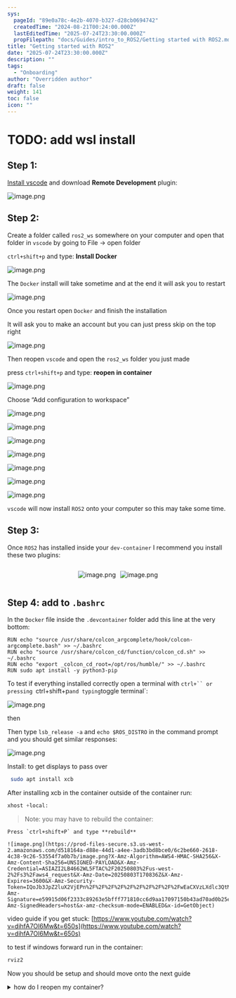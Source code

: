 ```yaml
---
sys:
  pageId: "89e0a78c-4e2b-4070-b327-d28cb0694742"
  createdTime: "2024-08-21T00:24:00.000Z"
  lastEditedTime: "2025-07-24T23:30:00.000Z"
  propFilepath: "docs/Guides/intro_to_ROS2/Getting started with ROS2.md"
title: "Getting started with ROS2"
date: "2025-07-24T23:30:00.000Z"
description: ""
tags:
  - "Onboarding"
author: "Overridden author"
draft: false
weight: 141
toc: false
icon: ""
---
```


# TODO: add wsl install

## Step 1:

[Install vscode](https://code.visualstudio.com/download) and download **Remote Development** plugin:

![image.png](https://prod-files-secure.s3.us-west-2.amazonaws.com/d518164a-d88e-44d1-a4ee-3adb3bd8bce0/efb52993-1881-4a40-b95e-6f020334f022/image.png?X-Amz-Algorithm=AWS4-HMAC-SHA256&X-Amz-Content-Sha256=UNSIGNED-PAYLOAD&X-Amz-Credential=ASIAZI2LB466YJZE43YX%2F20250803%2Fus-west-2%2Fs3%2Faws4_request&X-Amz-Date=20250803T170831Z&X-Amz-Expires=3600&X-Amz-Security-Token=IQoJb3JpZ2luX2VjEPn%2F%2F%2F%2F%2F%2F%2F%2F%2F%2FwEaCXVzLXdlc3QtMiJHMEUCIQDWiBKbcf%2F%2Fx6I37EG5gnDkq%2F0q9%2BTbZAHjz5OI%2BUiLegIgKSnZisbg7QYmBL14%2Bdcw1Pl%2FilxEDMtT%2BXRkCbVyVZ0q%2FwMIMhAAGgw2Mzc0MjMxODM4MDUiDFE%2BEMK5tqM0UWQHAyrcA1CunI4rH02MaQuqIBfxp3tox8tbjrzCzJK9RKRC79l5A957QFgbM5SXmCmfu35AyVAwQjXsoJZ9QI%2Fr5m1nrzvg%2FWWrJe29yIAYF%2FvphShiG6S56LUSsq9jsNQSmOuTuaNw1NinLzv9VVo%2FIKW%2FlN3xqz6aLTUduNo8f75aPDRahuQ5O7%2B4Jx0NKBbP5%2BQDEmrp95DhJvjoliz0LqzXFYRigKv%2BERaTo%2BD597OBXa%2BC87rIsoLrFAH5rW%2FtyhYH4ieTTVQIvk4ptmDJf8p%2BBLPK8WlBqwpewoUdUxe7%2FpE8DSdao%2BUyNNEPyUhqND176%2BJLHRXh1b37tfJamNaC5jnAO8U3KHU%2Fm9yI8Tg2%2FSOK4qsefpZLv79LOv4oVmu4A2xQ2zul9kzxX0Okp%2FO3jgtDWQ%2BRjzZRZl8ItExbUPon6VIM866JpqrvPt8BiEh8mN%2FGJJP5pyS8l7YLI3KbznVwAyvQDzm%2FkHbVATGzZSagxeCBAAe2%2F1xKV7tsyiwglOVppgQPzAm5SqKX2jqBBpfs8mLEpd0MmPot2K0dBYt3HoEkj7E6v67w%2Bw8vR5x1movzie90WxT9EPKPoTO5dR5bkOdZCvQ2yGfpvGSyPoM53RtDwVCuPmOoe1UMMMmrvsQGOqUBvG8XtmctyLPfiWRL7YGlyFV8zG81zoq%2BBz4aXHf6JsOATyYHBXnFy7hdrQvEGGP3QWuy8AG1jnEYGWaAH1uyPzEKFNkbkIrf1Obrpx9qY%2BNNL5KFLcrjcyfwitSOjbEJHrF7s0rzPbpYEEK%2BqcUaTc1hff2Mpzx2uK1FmpHSybbZvDLJbQMiK0wwB9zh%2B0c2auVkM0awTyVR9MYMJivafmq1srdi&X-Amz-Signature=ae566b40b145a0d3a74978996751c998738aa5f141aa2ca8b4927a9ba7ec4640&X-Amz-SignedHeaders=host&x-amz-checksum-mode=ENABLED&x-id=GetObject)

## Step 2:

Create a folder called `ros2_ws` somewhere on your computer and open that folder in `vscode` by going to File → open folder 

`ctrl+shift+p` and type: **Install Docker**

![image.png](https://prod-files-secure.s3.us-west-2.amazonaws.com/d518164a-d88e-44d1-a4ee-3adb3bd8bce0/2269dc0e-1cd5-47ff-bceb-c04ad9b2eab0/image.png?X-Amz-Algorithm=AWS4-HMAC-SHA256&X-Amz-Content-Sha256=UNSIGNED-PAYLOAD&X-Amz-Credential=ASIAZI2LB466YJZE43YX%2F20250803%2Fus-west-2%2Fs3%2Faws4_request&X-Amz-Date=20250803T170831Z&X-Amz-Expires=3600&X-Amz-Security-Token=IQoJb3JpZ2luX2VjEPn%2F%2F%2F%2F%2F%2F%2F%2F%2F%2FwEaCXVzLXdlc3QtMiJHMEUCIQDWiBKbcf%2F%2Fx6I37EG5gnDkq%2F0q9%2BTbZAHjz5OI%2BUiLegIgKSnZisbg7QYmBL14%2Bdcw1Pl%2FilxEDMtT%2BXRkCbVyVZ0q%2FwMIMhAAGgw2Mzc0MjMxODM4MDUiDFE%2BEMK5tqM0UWQHAyrcA1CunI4rH02MaQuqIBfxp3tox8tbjrzCzJK9RKRC79l5A957QFgbM5SXmCmfu35AyVAwQjXsoJZ9QI%2Fr5m1nrzvg%2FWWrJe29yIAYF%2FvphShiG6S56LUSsq9jsNQSmOuTuaNw1NinLzv9VVo%2FIKW%2FlN3xqz6aLTUduNo8f75aPDRahuQ5O7%2B4Jx0NKBbP5%2BQDEmrp95DhJvjoliz0LqzXFYRigKv%2BERaTo%2BD597OBXa%2BC87rIsoLrFAH5rW%2FtyhYH4ieTTVQIvk4ptmDJf8p%2BBLPK8WlBqwpewoUdUxe7%2FpE8DSdao%2BUyNNEPyUhqND176%2BJLHRXh1b37tfJamNaC5jnAO8U3KHU%2Fm9yI8Tg2%2FSOK4qsefpZLv79LOv4oVmu4A2xQ2zul9kzxX0Okp%2FO3jgtDWQ%2BRjzZRZl8ItExbUPon6VIM866JpqrvPt8BiEh8mN%2FGJJP5pyS8l7YLI3KbznVwAyvQDzm%2FkHbVATGzZSagxeCBAAe2%2F1xKV7tsyiwglOVppgQPzAm5SqKX2jqBBpfs8mLEpd0MmPot2K0dBYt3HoEkj7E6v67w%2Bw8vR5x1movzie90WxT9EPKPoTO5dR5bkOdZCvQ2yGfpvGSyPoM53RtDwVCuPmOoe1UMMMmrvsQGOqUBvG8XtmctyLPfiWRL7YGlyFV8zG81zoq%2BBz4aXHf6JsOATyYHBXnFy7hdrQvEGGP3QWuy8AG1jnEYGWaAH1uyPzEKFNkbkIrf1Obrpx9qY%2BNNL5KFLcrjcyfwitSOjbEJHrF7s0rzPbpYEEK%2BqcUaTc1hff2Mpzx2uK1FmpHSybbZvDLJbQMiK0wwB9zh%2B0c2auVkM0awTyVR9MYMJivafmq1srdi&X-Amz-Signature=1e9577fde0b8070b3995c5552fe576ed991d5a06ae91d3d13066d779ba48da94&X-Amz-SignedHeaders=host&x-amz-checksum-mode=ENABLED&x-id=GetObject)

The `Docker` install will take sometime and at the end it will ask you to restart

![image.png](https://prod-files-secure.s3.us-west-2.amazonaws.com/d518164a-d88e-44d1-a4ee-3adb3bd8bce0/ed233f78-be33-4b1f-b89c-9c346c0e961e/image.png?X-Amz-Algorithm=AWS4-HMAC-SHA256&X-Amz-Content-Sha256=UNSIGNED-PAYLOAD&X-Amz-Credential=ASIAZI2LB466YJZE43YX%2F20250803%2Fus-west-2%2Fs3%2Faws4_request&X-Amz-Date=20250803T170831Z&X-Amz-Expires=3600&X-Amz-Security-Token=IQoJb3JpZ2luX2VjEPn%2F%2F%2F%2F%2F%2F%2F%2F%2F%2FwEaCXVzLXdlc3QtMiJHMEUCIQDWiBKbcf%2F%2Fx6I37EG5gnDkq%2F0q9%2BTbZAHjz5OI%2BUiLegIgKSnZisbg7QYmBL14%2Bdcw1Pl%2FilxEDMtT%2BXRkCbVyVZ0q%2FwMIMhAAGgw2Mzc0MjMxODM4MDUiDFE%2BEMK5tqM0UWQHAyrcA1CunI4rH02MaQuqIBfxp3tox8tbjrzCzJK9RKRC79l5A957QFgbM5SXmCmfu35AyVAwQjXsoJZ9QI%2Fr5m1nrzvg%2FWWrJe29yIAYF%2FvphShiG6S56LUSsq9jsNQSmOuTuaNw1NinLzv9VVo%2FIKW%2FlN3xqz6aLTUduNo8f75aPDRahuQ5O7%2B4Jx0NKBbP5%2BQDEmrp95DhJvjoliz0LqzXFYRigKv%2BERaTo%2BD597OBXa%2BC87rIsoLrFAH5rW%2FtyhYH4ieTTVQIvk4ptmDJf8p%2BBLPK8WlBqwpewoUdUxe7%2FpE8DSdao%2BUyNNEPyUhqND176%2BJLHRXh1b37tfJamNaC5jnAO8U3KHU%2Fm9yI8Tg2%2FSOK4qsefpZLv79LOv4oVmu4A2xQ2zul9kzxX0Okp%2FO3jgtDWQ%2BRjzZRZl8ItExbUPon6VIM866JpqrvPt8BiEh8mN%2FGJJP5pyS8l7YLI3KbznVwAyvQDzm%2FkHbVATGzZSagxeCBAAe2%2F1xKV7tsyiwglOVppgQPzAm5SqKX2jqBBpfs8mLEpd0MmPot2K0dBYt3HoEkj7E6v67w%2Bw8vR5x1movzie90WxT9EPKPoTO5dR5bkOdZCvQ2yGfpvGSyPoM53RtDwVCuPmOoe1UMMMmrvsQGOqUBvG8XtmctyLPfiWRL7YGlyFV8zG81zoq%2BBz4aXHf6JsOATyYHBXnFy7hdrQvEGGP3QWuy8AG1jnEYGWaAH1uyPzEKFNkbkIrf1Obrpx9qY%2BNNL5KFLcrjcyfwitSOjbEJHrF7s0rzPbpYEEK%2BqcUaTc1hff2Mpzx2uK1FmpHSybbZvDLJbQMiK0wwB9zh%2B0c2auVkM0awTyVR9MYMJivafmq1srdi&X-Amz-Signature=6fee7056a6d01aa9943fab6a95d85e4e1a41cdb7bf0109ef9b3de2e186a96475&X-Amz-SignedHeaders=host&x-amz-checksum-mode=ENABLED&x-id=GetObject)

Once you restart open `Docker` and finish the installation

It will ask you to make an account but you can just press skip on the top right

![image.png](https://prod-files-secure.s3.us-west-2.amazonaws.com/d518164a-d88e-44d1-a4ee-3adb3bd8bce0/21010ad9-1659-4fd9-9f59-9932a09b2a3d/image.png?X-Amz-Algorithm=AWS4-HMAC-SHA256&X-Amz-Content-Sha256=UNSIGNED-PAYLOAD&X-Amz-Credential=ASIAZI2LB466YJZE43YX%2F20250803%2Fus-west-2%2Fs3%2Faws4_request&X-Amz-Date=20250803T170831Z&X-Amz-Expires=3600&X-Amz-Security-Token=IQoJb3JpZ2luX2VjEPn%2F%2F%2F%2F%2F%2F%2F%2F%2F%2FwEaCXVzLXdlc3QtMiJHMEUCIQDWiBKbcf%2F%2Fx6I37EG5gnDkq%2F0q9%2BTbZAHjz5OI%2BUiLegIgKSnZisbg7QYmBL14%2Bdcw1Pl%2FilxEDMtT%2BXRkCbVyVZ0q%2FwMIMhAAGgw2Mzc0MjMxODM4MDUiDFE%2BEMK5tqM0UWQHAyrcA1CunI4rH02MaQuqIBfxp3tox8tbjrzCzJK9RKRC79l5A957QFgbM5SXmCmfu35AyVAwQjXsoJZ9QI%2Fr5m1nrzvg%2FWWrJe29yIAYF%2FvphShiG6S56LUSsq9jsNQSmOuTuaNw1NinLzv9VVo%2FIKW%2FlN3xqz6aLTUduNo8f75aPDRahuQ5O7%2B4Jx0NKBbP5%2BQDEmrp95DhJvjoliz0LqzXFYRigKv%2BERaTo%2BD597OBXa%2BC87rIsoLrFAH5rW%2FtyhYH4ieTTVQIvk4ptmDJf8p%2BBLPK8WlBqwpewoUdUxe7%2FpE8DSdao%2BUyNNEPyUhqND176%2BJLHRXh1b37tfJamNaC5jnAO8U3KHU%2Fm9yI8Tg2%2FSOK4qsefpZLv79LOv4oVmu4A2xQ2zul9kzxX0Okp%2FO3jgtDWQ%2BRjzZRZl8ItExbUPon6VIM866JpqrvPt8BiEh8mN%2FGJJP5pyS8l7YLI3KbznVwAyvQDzm%2FkHbVATGzZSagxeCBAAe2%2F1xKV7tsyiwglOVppgQPzAm5SqKX2jqBBpfs8mLEpd0MmPot2K0dBYt3HoEkj7E6v67w%2Bw8vR5x1movzie90WxT9EPKPoTO5dR5bkOdZCvQ2yGfpvGSyPoM53RtDwVCuPmOoe1UMMMmrvsQGOqUBvG8XtmctyLPfiWRL7YGlyFV8zG81zoq%2BBz4aXHf6JsOATyYHBXnFy7hdrQvEGGP3QWuy8AG1jnEYGWaAH1uyPzEKFNkbkIrf1Obrpx9qY%2BNNL5KFLcrjcyfwitSOjbEJHrF7s0rzPbpYEEK%2BqcUaTc1hff2Mpzx2uK1FmpHSybbZvDLJbQMiK0wwB9zh%2B0c2auVkM0awTyVR9MYMJivafmq1srdi&X-Amz-Signature=c79dd610e85ffb03c121cb40d5acd9f76cc318a1cc57214cdaae657ca99ba6dd&X-Amz-SignedHeaders=host&x-amz-checksum-mode=ENABLED&x-id=GetObject)

Then reopen `vscode` and open the `ros2_ws` folder you just made

press `ctrl+shift+p` and type: **reopen in container**

![image.png](https://prod-files-secure.s3.us-west-2.amazonaws.com/d518164a-d88e-44d1-a4ee-3adb3bd8bce0/4e93b8c2-41ad-488c-8095-c74205196118/image.png?X-Amz-Algorithm=AWS4-HMAC-SHA256&X-Amz-Content-Sha256=UNSIGNED-PAYLOAD&X-Amz-Credential=ASIAZI2LB466YJZE43YX%2F20250803%2Fus-west-2%2Fs3%2Faws4_request&X-Amz-Date=20250803T170831Z&X-Amz-Expires=3600&X-Amz-Security-Token=IQoJb3JpZ2luX2VjEPn%2F%2F%2F%2F%2F%2F%2F%2F%2F%2FwEaCXVzLXdlc3QtMiJHMEUCIQDWiBKbcf%2F%2Fx6I37EG5gnDkq%2F0q9%2BTbZAHjz5OI%2BUiLegIgKSnZisbg7QYmBL14%2Bdcw1Pl%2FilxEDMtT%2BXRkCbVyVZ0q%2FwMIMhAAGgw2Mzc0MjMxODM4MDUiDFE%2BEMK5tqM0UWQHAyrcA1CunI4rH02MaQuqIBfxp3tox8tbjrzCzJK9RKRC79l5A957QFgbM5SXmCmfu35AyVAwQjXsoJZ9QI%2Fr5m1nrzvg%2FWWrJe29yIAYF%2FvphShiG6S56LUSsq9jsNQSmOuTuaNw1NinLzv9VVo%2FIKW%2FlN3xqz6aLTUduNo8f75aPDRahuQ5O7%2B4Jx0NKBbP5%2BQDEmrp95DhJvjoliz0LqzXFYRigKv%2BERaTo%2BD597OBXa%2BC87rIsoLrFAH5rW%2FtyhYH4ieTTVQIvk4ptmDJf8p%2BBLPK8WlBqwpewoUdUxe7%2FpE8DSdao%2BUyNNEPyUhqND176%2BJLHRXh1b37tfJamNaC5jnAO8U3KHU%2Fm9yI8Tg2%2FSOK4qsefpZLv79LOv4oVmu4A2xQ2zul9kzxX0Okp%2FO3jgtDWQ%2BRjzZRZl8ItExbUPon6VIM866JpqrvPt8BiEh8mN%2FGJJP5pyS8l7YLI3KbznVwAyvQDzm%2FkHbVATGzZSagxeCBAAe2%2F1xKV7tsyiwglOVppgQPzAm5SqKX2jqBBpfs8mLEpd0MmPot2K0dBYt3HoEkj7E6v67w%2Bw8vR5x1movzie90WxT9EPKPoTO5dR5bkOdZCvQ2yGfpvGSyPoM53RtDwVCuPmOoe1UMMMmrvsQGOqUBvG8XtmctyLPfiWRL7YGlyFV8zG81zoq%2BBz4aXHf6JsOATyYHBXnFy7hdrQvEGGP3QWuy8AG1jnEYGWaAH1uyPzEKFNkbkIrf1Obrpx9qY%2BNNL5KFLcrjcyfwitSOjbEJHrF7s0rzPbpYEEK%2BqcUaTc1hff2Mpzx2uK1FmpHSybbZvDLJbQMiK0wwB9zh%2B0c2auVkM0awTyVR9MYMJivafmq1srdi&X-Amz-Signature=89773d28293ff80008a6e875f95c22c412bacfb84e6a963d7e84ef137456be6c&X-Amz-SignedHeaders=host&x-amz-checksum-mode=ENABLED&x-id=GetObject)

Choose “Add configuration to workspace”

![image.png](https://prod-files-secure.s3.us-west-2.amazonaws.com/d518164a-d88e-44d1-a4ee-3adb3bd8bce0/9560b282-5060-4989-ba37-97e7b2c22476/image.png?X-Amz-Algorithm=AWS4-HMAC-SHA256&X-Amz-Content-Sha256=UNSIGNED-PAYLOAD&X-Amz-Credential=ASIAZI2LB466YJZE43YX%2F20250803%2Fus-west-2%2Fs3%2Faws4_request&X-Amz-Date=20250803T170831Z&X-Amz-Expires=3600&X-Amz-Security-Token=IQoJb3JpZ2luX2VjEPn%2F%2F%2F%2F%2F%2F%2F%2F%2F%2FwEaCXVzLXdlc3QtMiJHMEUCIQDWiBKbcf%2F%2Fx6I37EG5gnDkq%2F0q9%2BTbZAHjz5OI%2BUiLegIgKSnZisbg7QYmBL14%2Bdcw1Pl%2FilxEDMtT%2BXRkCbVyVZ0q%2FwMIMhAAGgw2Mzc0MjMxODM4MDUiDFE%2BEMK5tqM0UWQHAyrcA1CunI4rH02MaQuqIBfxp3tox8tbjrzCzJK9RKRC79l5A957QFgbM5SXmCmfu35AyVAwQjXsoJZ9QI%2Fr5m1nrzvg%2FWWrJe29yIAYF%2FvphShiG6S56LUSsq9jsNQSmOuTuaNw1NinLzv9VVo%2FIKW%2FlN3xqz6aLTUduNo8f75aPDRahuQ5O7%2B4Jx0NKBbP5%2BQDEmrp95DhJvjoliz0LqzXFYRigKv%2BERaTo%2BD597OBXa%2BC87rIsoLrFAH5rW%2FtyhYH4ieTTVQIvk4ptmDJf8p%2BBLPK8WlBqwpewoUdUxe7%2FpE8DSdao%2BUyNNEPyUhqND176%2BJLHRXh1b37tfJamNaC5jnAO8U3KHU%2Fm9yI8Tg2%2FSOK4qsefpZLv79LOv4oVmu4A2xQ2zul9kzxX0Okp%2FO3jgtDWQ%2BRjzZRZl8ItExbUPon6VIM866JpqrvPt8BiEh8mN%2FGJJP5pyS8l7YLI3KbznVwAyvQDzm%2FkHbVATGzZSagxeCBAAe2%2F1xKV7tsyiwglOVppgQPzAm5SqKX2jqBBpfs8mLEpd0MmPot2K0dBYt3HoEkj7E6v67w%2Bw8vR5x1movzie90WxT9EPKPoTO5dR5bkOdZCvQ2yGfpvGSyPoM53RtDwVCuPmOoe1UMMMmrvsQGOqUBvG8XtmctyLPfiWRL7YGlyFV8zG81zoq%2BBz4aXHf6JsOATyYHBXnFy7hdrQvEGGP3QWuy8AG1jnEYGWaAH1uyPzEKFNkbkIrf1Obrpx9qY%2BNNL5KFLcrjcyfwitSOjbEJHrF7s0rzPbpYEEK%2BqcUaTc1hff2Mpzx2uK1FmpHSybbZvDLJbQMiK0wwB9zh%2B0c2auVkM0awTyVR9MYMJivafmq1srdi&X-Amz-Signature=61e0b0e6cb34e3342e2d2bea858a699bbbd1d505adfaddc14835f31ef4a8ac4c&X-Amz-SignedHeaders=host&x-amz-checksum-mode=ENABLED&x-id=GetObject)

![image.png](https://prod-files-secure.s3.us-west-2.amazonaws.com/d518164a-d88e-44d1-a4ee-3adb3bd8bce0/2ee63f81-886b-48e8-a553-dc6e5eac99e4/image.png?X-Amz-Algorithm=AWS4-HMAC-SHA256&X-Amz-Content-Sha256=UNSIGNED-PAYLOAD&X-Amz-Credential=ASIAZI2LB466YJZE43YX%2F20250803%2Fus-west-2%2Fs3%2Faws4_request&X-Amz-Date=20250803T170831Z&X-Amz-Expires=3600&X-Amz-Security-Token=IQoJb3JpZ2luX2VjEPn%2F%2F%2F%2F%2F%2F%2F%2F%2F%2FwEaCXVzLXdlc3QtMiJHMEUCIQDWiBKbcf%2F%2Fx6I37EG5gnDkq%2F0q9%2BTbZAHjz5OI%2BUiLegIgKSnZisbg7QYmBL14%2Bdcw1Pl%2FilxEDMtT%2BXRkCbVyVZ0q%2FwMIMhAAGgw2Mzc0MjMxODM4MDUiDFE%2BEMK5tqM0UWQHAyrcA1CunI4rH02MaQuqIBfxp3tox8tbjrzCzJK9RKRC79l5A957QFgbM5SXmCmfu35AyVAwQjXsoJZ9QI%2Fr5m1nrzvg%2FWWrJe29yIAYF%2FvphShiG6S56LUSsq9jsNQSmOuTuaNw1NinLzv9VVo%2FIKW%2FlN3xqz6aLTUduNo8f75aPDRahuQ5O7%2B4Jx0NKBbP5%2BQDEmrp95DhJvjoliz0LqzXFYRigKv%2BERaTo%2BD597OBXa%2BC87rIsoLrFAH5rW%2FtyhYH4ieTTVQIvk4ptmDJf8p%2BBLPK8WlBqwpewoUdUxe7%2FpE8DSdao%2BUyNNEPyUhqND176%2BJLHRXh1b37tfJamNaC5jnAO8U3KHU%2Fm9yI8Tg2%2FSOK4qsefpZLv79LOv4oVmu4A2xQ2zul9kzxX0Okp%2FO3jgtDWQ%2BRjzZRZl8ItExbUPon6VIM866JpqrvPt8BiEh8mN%2FGJJP5pyS8l7YLI3KbznVwAyvQDzm%2FkHbVATGzZSagxeCBAAe2%2F1xKV7tsyiwglOVppgQPzAm5SqKX2jqBBpfs8mLEpd0MmPot2K0dBYt3HoEkj7E6v67w%2Bw8vR5x1movzie90WxT9EPKPoTO5dR5bkOdZCvQ2yGfpvGSyPoM53RtDwVCuPmOoe1UMMMmrvsQGOqUBvG8XtmctyLPfiWRL7YGlyFV8zG81zoq%2BBz4aXHf6JsOATyYHBXnFy7hdrQvEGGP3QWuy8AG1jnEYGWaAH1uyPzEKFNkbkIrf1Obrpx9qY%2BNNL5KFLcrjcyfwitSOjbEJHrF7s0rzPbpYEEK%2BqcUaTc1hff2Mpzx2uK1FmpHSybbZvDLJbQMiK0wwB9zh%2B0c2auVkM0awTyVR9MYMJivafmq1srdi&X-Amz-Signature=13295b3c942e7f7d3d900af00d672619bfa5f0f0b24d69bde7b48969bcb61b41&X-Amz-SignedHeaders=host&x-amz-checksum-mode=ENABLED&x-id=GetObject)

![image.png](https://prod-files-secure.s3.us-west-2.amazonaws.com/d518164a-d88e-44d1-a4ee-3adb3bd8bce0/e0fd626c-c8b6-4b2c-95d1-fa4c26514504/image.png?X-Amz-Algorithm=AWS4-HMAC-SHA256&X-Amz-Content-Sha256=UNSIGNED-PAYLOAD&X-Amz-Credential=ASIAZI2LB466YJZE43YX%2F20250803%2Fus-west-2%2Fs3%2Faws4_request&X-Amz-Date=20250803T170831Z&X-Amz-Expires=3600&X-Amz-Security-Token=IQoJb3JpZ2luX2VjEPn%2F%2F%2F%2F%2F%2F%2F%2F%2F%2FwEaCXVzLXdlc3QtMiJHMEUCIQDWiBKbcf%2F%2Fx6I37EG5gnDkq%2F0q9%2BTbZAHjz5OI%2BUiLegIgKSnZisbg7QYmBL14%2Bdcw1Pl%2FilxEDMtT%2BXRkCbVyVZ0q%2FwMIMhAAGgw2Mzc0MjMxODM4MDUiDFE%2BEMK5tqM0UWQHAyrcA1CunI4rH02MaQuqIBfxp3tox8tbjrzCzJK9RKRC79l5A957QFgbM5SXmCmfu35AyVAwQjXsoJZ9QI%2Fr5m1nrzvg%2FWWrJe29yIAYF%2FvphShiG6S56LUSsq9jsNQSmOuTuaNw1NinLzv9VVo%2FIKW%2FlN3xqz6aLTUduNo8f75aPDRahuQ5O7%2B4Jx0NKBbP5%2BQDEmrp95DhJvjoliz0LqzXFYRigKv%2BERaTo%2BD597OBXa%2BC87rIsoLrFAH5rW%2FtyhYH4ieTTVQIvk4ptmDJf8p%2BBLPK8WlBqwpewoUdUxe7%2FpE8DSdao%2BUyNNEPyUhqND176%2BJLHRXh1b37tfJamNaC5jnAO8U3KHU%2Fm9yI8Tg2%2FSOK4qsefpZLv79LOv4oVmu4A2xQ2zul9kzxX0Okp%2FO3jgtDWQ%2BRjzZRZl8ItExbUPon6VIM866JpqrvPt8BiEh8mN%2FGJJP5pyS8l7YLI3KbznVwAyvQDzm%2FkHbVATGzZSagxeCBAAe2%2F1xKV7tsyiwglOVppgQPzAm5SqKX2jqBBpfs8mLEpd0MmPot2K0dBYt3HoEkj7E6v67w%2Bw8vR5x1movzie90WxT9EPKPoTO5dR5bkOdZCvQ2yGfpvGSyPoM53RtDwVCuPmOoe1UMMMmrvsQGOqUBvG8XtmctyLPfiWRL7YGlyFV8zG81zoq%2BBz4aXHf6JsOATyYHBXnFy7hdrQvEGGP3QWuy8AG1jnEYGWaAH1uyPzEKFNkbkIrf1Obrpx9qY%2BNNL5KFLcrjcyfwitSOjbEJHrF7s0rzPbpYEEK%2BqcUaTc1hff2Mpzx2uK1FmpHSybbZvDLJbQMiK0wwB9zh%2B0c2auVkM0awTyVR9MYMJivafmq1srdi&X-Amz-Signature=5b9f54b6576e83dd0953270b76b07892d521a72b90a3e324a5e8c5af9395fc0d&X-Amz-SignedHeaders=host&x-amz-checksum-mode=ENABLED&x-id=GetObject)

![image.png](https://prod-files-secure.s3.us-west-2.amazonaws.com/d518164a-d88e-44d1-a4ee-3adb3bd8bce0/a2e13f50-d2ab-4719-a4c2-7ced634bfc9d/image.png?X-Amz-Algorithm=AWS4-HMAC-SHA256&X-Amz-Content-Sha256=UNSIGNED-PAYLOAD&X-Amz-Credential=ASIAZI2LB466YJZE43YX%2F20250803%2Fus-west-2%2Fs3%2Faws4_request&X-Amz-Date=20250803T170831Z&X-Amz-Expires=3600&X-Amz-Security-Token=IQoJb3JpZ2luX2VjEPn%2F%2F%2F%2F%2F%2F%2F%2F%2F%2FwEaCXVzLXdlc3QtMiJHMEUCIQDWiBKbcf%2F%2Fx6I37EG5gnDkq%2F0q9%2BTbZAHjz5OI%2BUiLegIgKSnZisbg7QYmBL14%2Bdcw1Pl%2FilxEDMtT%2BXRkCbVyVZ0q%2FwMIMhAAGgw2Mzc0MjMxODM4MDUiDFE%2BEMK5tqM0UWQHAyrcA1CunI4rH02MaQuqIBfxp3tox8tbjrzCzJK9RKRC79l5A957QFgbM5SXmCmfu35AyVAwQjXsoJZ9QI%2Fr5m1nrzvg%2FWWrJe29yIAYF%2FvphShiG6S56LUSsq9jsNQSmOuTuaNw1NinLzv9VVo%2FIKW%2FlN3xqz6aLTUduNo8f75aPDRahuQ5O7%2B4Jx0NKBbP5%2BQDEmrp95DhJvjoliz0LqzXFYRigKv%2BERaTo%2BD597OBXa%2BC87rIsoLrFAH5rW%2FtyhYH4ieTTVQIvk4ptmDJf8p%2BBLPK8WlBqwpewoUdUxe7%2FpE8DSdao%2BUyNNEPyUhqND176%2BJLHRXh1b37tfJamNaC5jnAO8U3KHU%2Fm9yI8Tg2%2FSOK4qsefpZLv79LOv4oVmu4A2xQ2zul9kzxX0Okp%2FO3jgtDWQ%2BRjzZRZl8ItExbUPon6VIM866JpqrvPt8BiEh8mN%2FGJJP5pyS8l7YLI3KbznVwAyvQDzm%2FkHbVATGzZSagxeCBAAe2%2F1xKV7tsyiwglOVppgQPzAm5SqKX2jqBBpfs8mLEpd0MmPot2K0dBYt3HoEkj7E6v67w%2Bw8vR5x1movzie90WxT9EPKPoTO5dR5bkOdZCvQ2yGfpvGSyPoM53RtDwVCuPmOoe1UMMMmrvsQGOqUBvG8XtmctyLPfiWRL7YGlyFV8zG81zoq%2BBz4aXHf6JsOATyYHBXnFy7hdrQvEGGP3QWuy8AG1jnEYGWaAH1uyPzEKFNkbkIrf1Obrpx9qY%2BNNL5KFLcrjcyfwitSOjbEJHrF7s0rzPbpYEEK%2BqcUaTc1hff2Mpzx2uK1FmpHSybbZvDLJbQMiK0wwB9zh%2B0c2auVkM0awTyVR9MYMJivafmq1srdi&X-Amz-Signature=a3f3e5172862fbbdc7e8841f82fd7b654aa783424e77dc2e4182852a02f45bc1&X-Amz-SignedHeaders=host&x-amz-checksum-mode=ENABLED&x-id=GetObject)

![image.png](https://prod-files-secure.s3.us-west-2.amazonaws.com/d518164a-d88e-44d1-a4ee-3adb3bd8bce0/6cc478ad-aaba-4bf7-9fcc-403277ab896c/image.png?X-Amz-Algorithm=AWS4-HMAC-SHA256&X-Amz-Content-Sha256=UNSIGNED-PAYLOAD&X-Amz-Credential=ASIAZI2LB466YJZE43YX%2F20250803%2Fus-west-2%2Fs3%2Faws4_request&X-Amz-Date=20250803T170831Z&X-Amz-Expires=3600&X-Amz-Security-Token=IQoJb3JpZ2luX2VjEPn%2F%2F%2F%2F%2F%2F%2F%2F%2F%2FwEaCXVzLXdlc3QtMiJHMEUCIQDWiBKbcf%2F%2Fx6I37EG5gnDkq%2F0q9%2BTbZAHjz5OI%2BUiLegIgKSnZisbg7QYmBL14%2Bdcw1Pl%2FilxEDMtT%2BXRkCbVyVZ0q%2FwMIMhAAGgw2Mzc0MjMxODM4MDUiDFE%2BEMK5tqM0UWQHAyrcA1CunI4rH02MaQuqIBfxp3tox8tbjrzCzJK9RKRC79l5A957QFgbM5SXmCmfu35AyVAwQjXsoJZ9QI%2Fr5m1nrzvg%2FWWrJe29yIAYF%2FvphShiG6S56LUSsq9jsNQSmOuTuaNw1NinLzv9VVo%2FIKW%2FlN3xqz6aLTUduNo8f75aPDRahuQ5O7%2B4Jx0NKBbP5%2BQDEmrp95DhJvjoliz0LqzXFYRigKv%2BERaTo%2BD597OBXa%2BC87rIsoLrFAH5rW%2FtyhYH4ieTTVQIvk4ptmDJf8p%2BBLPK8WlBqwpewoUdUxe7%2FpE8DSdao%2BUyNNEPyUhqND176%2BJLHRXh1b37tfJamNaC5jnAO8U3KHU%2Fm9yI8Tg2%2FSOK4qsefpZLv79LOv4oVmu4A2xQ2zul9kzxX0Okp%2FO3jgtDWQ%2BRjzZRZl8ItExbUPon6VIM866JpqrvPt8BiEh8mN%2FGJJP5pyS8l7YLI3KbznVwAyvQDzm%2FkHbVATGzZSagxeCBAAe2%2F1xKV7tsyiwglOVppgQPzAm5SqKX2jqBBpfs8mLEpd0MmPot2K0dBYt3HoEkj7E6v67w%2Bw8vR5x1movzie90WxT9EPKPoTO5dR5bkOdZCvQ2yGfpvGSyPoM53RtDwVCuPmOoe1UMMMmrvsQGOqUBvG8XtmctyLPfiWRL7YGlyFV8zG81zoq%2BBz4aXHf6JsOATyYHBXnFy7hdrQvEGGP3QWuy8AG1jnEYGWaAH1uyPzEKFNkbkIrf1Obrpx9qY%2BNNL5KFLcrjcyfwitSOjbEJHrF7s0rzPbpYEEK%2BqcUaTc1hff2Mpzx2uK1FmpHSybbZvDLJbQMiK0wwB9zh%2B0c2auVkM0awTyVR9MYMJivafmq1srdi&X-Amz-Signature=95f2c507c94fbadadb35147c81f4f04b67b252e5931c273fd2f03563cc976ff0&X-Amz-SignedHeaders=host&x-amz-checksum-mode=ENABLED&x-id=GetObject)

![image.png](https://prod-files-secure.s3.us-west-2.amazonaws.com/d518164a-d88e-44d1-a4ee-3adb3bd8bce0/53255b28-f75e-430f-b9e3-c0ac8577e42b/image.png?X-Amz-Algorithm=AWS4-HMAC-SHA256&X-Amz-Content-Sha256=UNSIGNED-PAYLOAD&X-Amz-Credential=ASIAZI2LB466YJZE43YX%2F20250803%2Fus-west-2%2Fs3%2Faws4_request&X-Amz-Date=20250803T170831Z&X-Amz-Expires=3600&X-Amz-Security-Token=IQoJb3JpZ2luX2VjEPn%2F%2F%2F%2F%2F%2F%2F%2F%2F%2FwEaCXVzLXdlc3QtMiJHMEUCIQDWiBKbcf%2F%2Fx6I37EG5gnDkq%2F0q9%2BTbZAHjz5OI%2BUiLegIgKSnZisbg7QYmBL14%2Bdcw1Pl%2FilxEDMtT%2BXRkCbVyVZ0q%2FwMIMhAAGgw2Mzc0MjMxODM4MDUiDFE%2BEMK5tqM0UWQHAyrcA1CunI4rH02MaQuqIBfxp3tox8tbjrzCzJK9RKRC79l5A957QFgbM5SXmCmfu35AyVAwQjXsoJZ9QI%2Fr5m1nrzvg%2FWWrJe29yIAYF%2FvphShiG6S56LUSsq9jsNQSmOuTuaNw1NinLzv9VVo%2FIKW%2FlN3xqz6aLTUduNo8f75aPDRahuQ5O7%2B4Jx0NKBbP5%2BQDEmrp95DhJvjoliz0LqzXFYRigKv%2BERaTo%2BD597OBXa%2BC87rIsoLrFAH5rW%2FtyhYH4ieTTVQIvk4ptmDJf8p%2BBLPK8WlBqwpewoUdUxe7%2FpE8DSdao%2BUyNNEPyUhqND176%2BJLHRXh1b37tfJamNaC5jnAO8U3KHU%2Fm9yI8Tg2%2FSOK4qsefpZLv79LOv4oVmu4A2xQ2zul9kzxX0Okp%2FO3jgtDWQ%2BRjzZRZl8ItExbUPon6VIM866JpqrvPt8BiEh8mN%2FGJJP5pyS8l7YLI3KbznVwAyvQDzm%2FkHbVATGzZSagxeCBAAe2%2F1xKV7tsyiwglOVppgQPzAm5SqKX2jqBBpfs8mLEpd0MmPot2K0dBYt3HoEkj7E6v67w%2Bw8vR5x1movzie90WxT9EPKPoTO5dR5bkOdZCvQ2yGfpvGSyPoM53RtDwVCuPmOoe1UMMMmrvsQGOqUBvG8XtmctyLPfiWRL7YGlyFV8zG81zoq%2BBz4aXHf6JsOATyYHBXnFy7hdrQvEGGP3QWuy8AG1jnEYGWaAH1uyPzEKFNkbkIrf1Obrpx9qY%2BNNL5KFLcrjcyfwitSOjbEJHrF7s0rzPbpYEEK%2BqcUaTc1hff2Mpzx2uK1FmpHSybbZvDLJbQMiK0wwB9zh%2B0c2auVkM0awTyVR9MYMJivafmq1srdi&X-Amz-Signature=587d472e892ae5538a2cad97aa2f7c81cb7ef260b06529667690eb528582ee1f&X-Amz-SignedHeaders=host&x-amz-checksum-mode=ENABLED&x-id=GetObject)

![image.png](https://prod-files-secure.s3.us-west-2.amazonaws.com/d518164a-d88e-44d1-a4ee-3adb3bd8bce0/7c562767-5af9-4ffb-97d1-327bcdf4ee00/image.png?X-Amz-Algorithm=AWS4-HMAC-SHA256&X-Amz-Content-Sha256=UNSIGNED-PAYLOAD&X-Amz-Credential=ASIAZI2LB466YJZE43YX%2F20250803%2Fus-west-2%2Fs3%2Faws4_request&X-Amz-Date=20250803T170831Z&X-Amz-Expires=3600&X-Amz-Security-Token=IQoJb3JpZ2luX2VjEPn%2F%2F%2F%2F%2F%2F%2F%2F%2F%2FwEaCXVzLXdlc3QtMiJHMEUCIQDWiBKbcf%2F%2Fx6I37EG5gnDkq%2F0q9%2BTbZAHjz5OI%2BUiLegIgKSnZisbg7QYmBL14%2Bdcw1Pl%2FilxEDMtT%2BXRkCbVyVZ0q%2FwMIMhAAGgw2Mzc0MjMxODM4MDUiDFE%2BEMK5tqM0UWQHAyrcA1CunI4rH02MaQuqIBfxp3tox8tbjrzCzJK9RKRC79l5A957QFgbM5SXmCmfu35AyVAwQjXsoJZ9QI%2Fr5m1nrzvg%2FWWrJe29yIAYF%2FvphShiG6S56LUSsq9jsNQSmOuTuaNw1NinLzv9VVo%2FIKW%2FlN3xqz6aLTUduNo8f75aPDRahuQ5O7%2B4Jx0NKBbP5%2BQDEmrp95DhJvjoliz0LqzXFYRigKv%2BERaTo%2BD597OBXa%2BC87rIsoLrFAH5rW%2FtyhYH4ieTTVQIvk4ptmDJf8p%2BBLPK8WlBqwpewoUdUxe7%2FpE8DSdao%2BUyNNEPyUhqND176%2BJLHRXh1b37tfJamNaC5jnAO8U3KHU%2Fm9yI8Tg2%2FSOK4qsefpZLv79LOv4oVmu4A2xQ2zul9kzxX0Okp%2FO3jgtDWQ%2BRjzZRZl8ItExbUPon6VIM866JpqrvPt8BiEh8mN%2FGJJP5pyS8l7YLI3KbznVwAyvQDzm%2FkHbVATGzZSagxeCBAAe2%2F1xKV7tsyiwglOVppgQPzAm5SqKX2jqBBpfs8mLEpd0MmPot2K0dBYt3HoEkj7E6v67w%2Bw8vR5x1movzie90WxT9EPKPoTO5dR5bkOdZCvQ2yGfpvGSyPoM53RtDwVCuPmOoe1UMMMmrvsQGOqUBvG8XtmctyLPfiWRL7YGlyFV8zG81zoq%2BBz4aXHf6JsOATyYHBXnFy7hdrQvEGGP3QWuy8AG1jnEYGWaAH1uyPzEKFNkbkIrf1Obrpx9qY%2BNNL5KFLcrjcyfwitSOjbEJHrF7s0rzPbpYEEK%2BqcUaTc1hff2Mpzx2uK1FmpHSybbZvDLJbQMiK0wwB9zh%2B0c2auVkM0awTyVR9MYMJivafmq1srdi&X-Amz-Signature=d10abefa3fecea63bde97f3f58d861fe931f176ec7218e8f6c04ac5d931e7724&X-Amz-SignedHeaders=host&x-amz-checksum-mode=ENABLED&x-id=GetObject)

`vscode` will now install `ROS2` onto your computer so this may take some time.

## Step 3:

Once `ROS2` has installed inside your `dev-container` I recommend you install these two plugins:

<div style="display: flex;flex-direction: row; column-gap:10px; max-width: 630px;justify-content: center;">
<div>

![image.png](https://prod-files-secure.s3.us-west-2.amazonaws.com/d518164a-d88e-44d1-a4ee-3adb3bd8bce0/3fc3d550-5a54-4ba1-ba6b-faa01cdb7369/image.png?X-Amz-Algorithm=AWS4-HMAC-SHA256&X-Amz-Content-Sha256=UNSIGNED-PAYLOAD&X-Amz-Credential=ASIAZI2LB466UR2XKKIE%2F20250803%2Fus-west-2%2Fs3%2Faws4_request&X-Amz-Date=20250803T170835Z&X-Amz-Expires=3600&X-Amz-Security-Token=IQoJb3JpZ2luX2VjEPn%2F%2F%2F%2F%2F%2F%2F%2F%2F%2FwEaCXVzLXdlc3QtMiJHMEUCIBmDHMNyWp9eIf3FdbuSrgHVoMAGG3lWVmdg6PxP9ARyAiEAoPh81uBhNZeZAqtsIGJZjdw7lufr9ibxsXbEe19qo5Eq%2FwMIMhAAGgw2Mzc0MjMxODM4MDUiDBUq%2F87C62PDsYcJYircAyV4rjjBA96r9gjMFThV32xrUy1uf%2B8e4E9bU0sS7bp%2FTBRZZZj1NwUVYamWKjXQXge0gD3bVYGpvY2cLxfSNwNUntEqM0mxqO9UfZaL47kHCPS0MXkVxWfwhlmkWp75XehZK0J5jzbr0%2Fq693F9aW0UhbTGxqAghN%2BMKBttjvy9nCCHKKCJY44E6aG4%2BhN88kGYcE53RRvGdHAGqDWcZrsZ2h6nWzu3fALxkezmh6IGZM1MxVJfvP4ev1kuOJ7CAbkHb3cTCMNHAIXOGP4ZnmyN1SSqMYgDE94jVSdqaHYl58t8G32XFxrxpT4algRsV03JPtvuoIo5nuK02xSzgxVTVFLYuVoYnxqNWxy0Gizz1s%2Betynq54P13xSB%2FS03ofZIVKMva2maBY2%2BvEQ5GnUEanb56VLyvm9pJaodvjYTsTAdGFylGoHfTd7vFlliEUKAIb5LXozxFr0iUIErY3CaolWWSq9LBJSCdtzavZvMpkHsDQZMFWTtmIGXPHCx0cBeN31qftLGndAMCEWB6tWU6hC%2F7NqDzyRIcbzvYUYlLcZaRubsOFN5iExm9aS1LoX%2B%2F6V7nRs90ohD0LkBmE3r2Eb9dy413OtjHBgehBOt%2Feoacm7ch2kpYNYQMNaqvsQGOqUBAHQ02pNwjq3FQ0pjH1lr9CqPRR3KylpT0y5Sdpf0j71UrNEYXyWizCWpauPf7bGzZUK3Y4yHyRihuAv18IqArfSwl20%2BtXj5aIM0N%2BQQUjYpEgrccx7I2IAH3FMM0b8V362SgoIIJGlvwcrCcD519Qwf5iH6MQ10fU7caXQBd76AcwXWsmo4TAh5wULGYdC%2BXk9mZEFx0uAoQXkSz%2B5v4LcnP6vk&X-Amz-Signature=ce8b6dba56afbc322d14ab7ea60c490a7d0f80904b907ae82ab59cba03641425&X-Amz-SignedHeaders=host&x-amz-checksum-mode=ENABLED&x-id=GetObject)

</div>
<div>

![image.png](https://prod-files-secure.s3.us-west-2.amazonaws.com/d518164a-d88e-44d1-a4ee-3adb3bd8bce0/d994cc66-13c2-4093-a5a3-f84cf4601a82/image.png?X-Amz-Algorithm=AWS4-HMAC-SHA256&X-Amz-Content-Sha256=UNSIGNED-PAYLOAD&X-Amz-Credential=ASIAZI2LB4666RTEAUGB%2F20250803%2Fus-west-2%2Fs3%2Faws4_request&X-Amz-Date=20250803T170836Z&X-Amz-Expires=3600&X-Amz-Security-Token=IQoJb3JpZ2luX2VjEPn%2F%2F%2F%2F%2F%2F%2F%2F%2F%2FwEaCXVzLXdlc3QtMiJHMEUCIQCJOX4APPdPYiB52p068ClAY33I7X5muCfzJraZqjx9GwIgX%2FaI%2Bv7B7eljLUou9XYXOiDj3a1k5AL00lpA%2FalRcL0q%2FwMIMhAAGgw2Mzc0MjMxODM4MDUiDLEYOth5cM%2FcnWMoLCrcA%2FDACF0sR8jaceigi17cEBtCld6xNXRi738K2kZads8ahIrUcXP9RoPSMbm6QVzMI8l3NVdJIyBu9oU7y5zaVLhNsLMG1QsgX%2Fig2lpUYQpQ0CZVDrW0g5ky9yCZPqzzd1ObYFJKvfWOkahCq8DUyEzK%2BLySPinkrWSP%2FHoLcDKeKqIl3W5b%2BMHyyaFSDpDfAIoriv4RStsmDLhkxL9hwDlSbpksl80jXTLZAAvt%2FtSK%2FOvEYm1m5OB8bxxmjn1uS%2B9GMz0zR6vXfiwdRbXDu%2Bd25cOHQDx76UCt5%2FhmCkfS9H8%2BG%2B%2F7LvPX0%2BzetSv352F81IDtMleqPPd2FaftOXJhz3wKmjUJKahekNLduaSLsA%2FR6TIjjU999s8lO9ajY8ecA0XuSWHmVRkTltHmZttmyNW3yqsSt0S1M2idCkHUcaNnauxMDLlScwlfk%2BglflDGLTbXo5yUm1yx8BzWd8AXgZk%2FTG4O1R4zWzisUG5A%2FW1qm%2Fp1OdyXllngH7awCZFJM0hNuceGsFowbXt052l8vS5hWzCBu7Jqcqi%2BYFkqv7bDqdlt4JJf%2F3UZqCevyT5dCtMFgjLdQV%2Fl6nCQiOYJ9IqO9%2Ftb0m9R0jAQQ2hT5R5Pzfgwqi%2BYhtgzMMKrvsQGOqUBMsqIBi%2FbGDmwgk79W2%2FkCwcDyBMU6gh%2BuxdovgzMKAU1yymzo5DRr9Abs34z7%2BehDRMlHvVJ95KNncIVBYMLDNBg6C3xJD4KD4Dm60B81LIlo6qGdGa%2BD09Yd3WTHs8F3J1tZTGgpzJuM%2F5V5xnppsnAPu35jnlxtL8vk4rBBxM39AIp87WAz1nV%2F5bteRcdPIaUSVGKqjPLmdBySqcPWT5d2sfu&X-Amz-Signature=703833d871fee3fe9a95051a0fe6d928e41822916dcd02d9e99780b1760ce8ec&X-Amz-SignedHeaders=host&x-amz-checksum-mode=ENABLED&x-id=GetObject)

</div>
</div>

## Step 4: add to `.bashrc`

In the `Docker` file inside the `.devcontainer` folder add this line at the very bottom: 

```docker
RUN echo "source /usr/share/colcon_argcomplete/hook/colcon-argcomplete.bash" >> ~/.bashrc
RUN echo "source /usr/share/colcon_cd/function/colcon_cd.sh" >> ~/.bashrc
RUN echo "export _colcon_cd_root=/opt/ros/humble/" >> ~/.bashrc
RUN sudo apt install -y python3-pip 
```

To test if everything installed correctly open a terminal with `ctrl+`` or pressing `ctrl+shift+p` and typing `toggle terminal`:

![image.png](https://prod-files-secure.s3.us-west-2.amazonaws.com/d518164a-d88e-44d1-a4ee-3adb3bd8bce0/6a4943d8-b04e-4c02-9a58-775f3384d1a5/image.png?X-Amz-Algorithm=AWS4-HMAC-SHA256&X-Amz-Content-Sha256=UNSIGNED-PAYLOAD&X-Amz-Credential=ASIAZI2LB466YJZE43YX%2F20250803%2Fus-west-2%2Fs3%2Faws4_request&X-Amz-Date=20250803T170831Z&X-Amz-Expires=3600&X-Amz-Security-Token=IQoJb3JpZ2luX2VjEPn%2F%2F%2F%2F%2F%2F%2F%2F%2F%2FwEaCXVzLXdlc3QtMiJHMEUCIQDWiBKbcf%2F%2Fx6I37EG5gnDkq%2F0q9%2BTbZAHjz5OI%2BUiLegIgKSnZisbg7QYmBL14%2Bdcw1Pl%2FilxEDMtT%2BXRkCbVyVZ0q%2FwMIMhAAGgw2Mzc0MjMxODM4MDUiDFE%2BEMK5tqM0UWQHAyrcA1CunI4rH02MaQuqIBfxp3tox8tbjrzCzJK9RKRC79l5A957QFgbM5SXmCmfu35AyVAwQjXsoJZ9QI%2Fr5m1nrzvg%2FWWrJe29yIAYF%2FvphShiG6S56LUSsq9jsNQSmOuTuaNw1NinLzv9VVo%2FIKW%2FlN3xqz6aLTUduNo8f75aPDRahuQ5O7%2B4Jx0NKBbP5%2BQDEmrp95DhJvjoliz0LqzXFYRigKv%2BERaTo%2BD597OBXa%2BC87rIsoLrFAH5rW%2FtyhYH4ieTTVQIvk4ptmDJf8p%2BBLPK8WlBqwpewoUdUxe7%2FpE8DSdao%2BUyNNEPyUhqND176%2BJLHRXh1b37tfJamNaC5jnAO8U3KHU%2Fm9yI8Tg2%2FSOK4qsefpZLv79LOv4oVmu4A2xQ2zul9kzxX0Okp%2FO3jgtDWQ%2BRjzZRZl8ItExbUPon6VIM866JpqrvPt8BiEh8mN%2FGJJP5pyS8l7YLI3KbznVwAyvQDzm%2FkHbVATGzZSagxeCBAAe2%2F1xKV7tsyiwglOVppgQPzAm5SqKX2jqBBpfs8mLEpd0MmPot2K0dBYt3HoEkj7E6v67w%2Bw8vR5x1movzie90WxT9EPKPoTO5dR5bkOdZCvQ2yGfpvGSyPoM53RtDwVCuPmOoe1UMMMmrvsQGOqUBvG8XtmctyLPfiWRL7YGlyFV8zG81zoq%2BBz4aXHf6JsOATyYHBXnFy7hdrQvEGGP3QWuy8AG1jnEYGWaAH1uyPzEKFNkbkIrf1Obrpx9qY%2BNNL5KFLcrjcyfwitSOjbEJHrF7s0rzPbpYEEK%2BqcUaTc1hff2Mpzx2uK1FmpHSybbZvDLJbQMiK0wwB9zh%2B0c2auVkM0awTyVR9MYMJivafmq1srdi&X-Amz-Signature=f3c6df6bb94459435489f2748b1f628fa636dfee516168ed8829080a90b70c4b&X-Amz-SignedHeaders=host&x-amz-checksum-mode=ENABLED&x-id=GetObject)

then 

Then type `lsb_release -a` and `echo $ROS_DISTRO` in the command prompt and you should get similar responses:

![image.png](https://prod-files-secure.s3.us-west-2.amazonaws.com/d518164a-d88e-44d1-a4ee-3adb3bd8bce0/3e635dec-a805-4e85-8b9e-d000e5b71a4e/image.png?X-Amz-Algorithm=AWS4-HMAC-SHA256&X-Amz-Content-Sha256=UNSIGNED-PAYLOAD&X-Amz-Credential=ASIAZI2LB466YJZE43YX%2F20250803%2Fus-west-2%2Fs3%2Faws4_request&X-Amz-Date=20250803T170831Z&X-Amz-Expires=3600&X-Amz-Security-Token=IQoJb3JpZ2luX2VjEPn%2F%2F%2F%2F%2F%2F%2F%2F%2F%2FwEaCXVzLXdlc3QtMiJHMEUCIQDWiBKbcf%2F%2Fx6I37EG5gnDkq%2F0q9%2BTbZAHjz5OI%2BUiLegIgKSnZisbg7QYmBL14%2Bdcw1Pl%2FilxEDMtT%2BXRkCbVyVZ0q%2FwMIMhAAGgw2Mzc0MjMxODM4MDUiDFE%2BEMK5tqM0UWQHAyrcA1CunI4rH02MaQuqIBfxp3tox8tbjrzCzJK9RKRC79l5A957QFgbM5SXmCmfu35AyVAwQjXsoJZ9QI%2Fr5m1nrzvg%2FWWrJe29yIAYF%2FvphShiG6S56LUSsq9jsNQSmOuTuaNw1NinLzv9VVo%2FIKW%2FlN3xqz6aLTUduNo8f75aPDRahuQ5O7%2B4Jx0NKBbP5%2BQDEmrp95DhJvjoliz0LqzXFYRigKv%2BERaTo%2BD597OBXa%2BC87rIsoLrFAH5rW%2FtyhYH4ieTTVQIvk4ptmDJf8p%2BBLPK8WlBqwpewoUdUxe7%2FpE8DSdao%2BUyNNEPyUhqND176%2BJLHRXh1b37tfJamNaC5jnAO8U3KHU%2Fm9yI8Tg2%2FSOK4qsefpZLv79LOv4oVmu4A2xQ2zul9kzxX0Okp%2FO3jgtDWQ%2BRjzZRZl8ItExbUPon6VIM866JpqrvPt8BiEh8mN%2FGJJP5pyS8l7YLI3KbznVwAyvQDzm%2FkHbVATGzZSagxeCBAAe2%2F1xKV7tsyiwglOVppgQPzAm5SqKX2jqBBpfs8mLEpd0MmPot2K0dBYt3HoEkj7E6v67w%2Bw8vR5x1movzie90WxT9EPKPoTO5dR5bkOdZCvQ2yGfpvGSyPoM53RtDwVCuPmOoe1UMMMmrvsQGOqUBvG8XtmctyLPfiWRL7YGlyFV8zG81zoq%2BBz4aXHf6JsOATyYHBXnFy7hdrQvEGGP3QWuy8AG1jnEYGWaAH1uyPzEKFNkbkIrf1Obrpx9qY%2BNNL5KFLcrjcyfwitSOjbEJHrF7s0rzPbpYEEK%2BqcUaTc1hff2Mpzx2uK1FmpHSybbZvDLJbQMiK0wwB9zh%2B0c2auVkM0awTyVR9MYMJivafmq1srdi&X-Amz-Signature=285750c69ef154c225b531948fa1de0e2746d81d6fadd86d66d12cc70ca23d97&X-Amz-SignedHeaders=host&x-amz-checksum-mode=ENABLED&x-id=GetObject)

Install:  to get displays to pass over

```bash
 sudo apt install xcb
```

After installing xcb in the container outside of the container run:

```python
xhost +local:
```

> Note: you may have to rebuild the container:

	Press `ctrl+shift+P` and type **rebuild**

	![image.png](https://prod-files-secure.s3.us-west-2.amazonaws.com/d518164a-d88e-44d1-a4ee-3adb3bd8bce0/6c2be660-2618-4c38-9c26-53554f7a0b7b/image.png?X-Amz-Algorithm=AWS4-HMAC-SHA256&X-Amz-Content-Sha256=UNSIGNED-PAYLOAD&X-Amz-Credential=ASIAZI2LB4662WL5FTAC%2F20250803%2Fus-west-2%2Fs3%2Faws4_request&X-Amz-Date=20250803T170836Z&X-Amz-Expires=3600&X-Amz-Security-Token=IQoJb3JpZ2luX2VjEPn%2F%2F%2F%2F%2F%2F%2F%2F%2F%2FwEaCXVzLXdlc3QtMiJHMEUCIQCVQozqcELGKvyoecVPZrsVGUgg47Nc07rLajerdgjPOwIgaTVX87%2F%2F7IpS75x6SGebBaR%2BAOepKusQkUZxSt1RVEUq%2FwMIMhAAGgw2Mzc0MjMxODM4MDUiDP0sLI9lz%2F1JPar3yyrcA8y8LWrvnOPPxoeHz8maQ7cdb0o7CChJgPk3cqrq72Uamf%2F0pl478GZDGyeNgte2XHcqE5O0HCZnB8lO06qtDnUBuj6%2Bg5o%2BchJaHx4E58sj%2BP1cyajn7qM2TEVbEsc44iZireP59s336QxLuoDZSuKp6mTUU8ft1cneVJad6cSbGm4DFHXALB1mq2xqf1v6dSx6Zf0TUWV2hmoPDhF%2Ffuv5FtAN4xqbG1X0ZmfcYb3zYggynuFNhuf1Z9IyiirNl3zfeYDklBHpqS4WboRO5pb1xcOxPgGiIaGHroKriSpPI7vnlXmBkEDl2bTCMuXOGTcplCmfeh3J4BBVbd2XKF7Bw7UZ9qga2JlPhiUHeMG8voeqeO9t5lxr5zDpFUFH166IRWfGshOuQdeXnqyU1hKSzkjgd1jyD26gJpoSFUa6VZKvBidI59pmgOvpoA1e5ThONzf2%2Brt%2BMoIEEV5PPsp3PEHos2Tv1SqWuCVP4X9kJa9myUKnksEbDwy%2BQIVJxhRiljdnrIpcFwLgDaF1g%2F3%2ByFVfvSNdnuUsNR%2FV%2FuJaaiRbVXEzkln%2FeLLZ7jzo8RMrER8lti1fBRW%2FTHXm9qt1sWqJ7Ea7VCdZkk1Yl1O5PkWs6Mqk%2BGMHTRf9MOqqvsQGOqUB7Q2n14U%2BU%2FcgBiQZLlcxcAdh1GPBp2qlvFr8MdpKCibkW7FXy2CWyeg%2BsnoTVT1h2DCTgtUNOvIw%2Bq9QyVSGaRgtG70P3XaQFbO3KMvj5nfctGPelQF7SQ234QVgEK8zmGUwsfDsI3ECKpe0CwmiqPJLLkfVYcbGggcxX9AoHZYjE7KLK7cqqpowa6OKTlUCgwikamQ%2BN%2BXmusAyr4jwvumP4gV0&X-Amz-Signature=e59915d06f2333c89263e5bfff771810cc6d9aa17097150b43ad70ad0b25e455&X-Amz-SignedHeaders=host&x-amz-checksum-mode=ENABLED&x-id=GetObject)

video guide if you get stuck: [https://www.youtube.com/watch?v=dihfA7Ol6Mw&t=650s](https://www.youtube.com/watch?v=dihfA7Ol6Mw&t=650s)

to test if windows forward run in the container:

```bash
rviz2
```

Now you should be setup and should move onto the next guide 

<details>
      <summary>how do I reopen my container?</summary>
      TODO:
  </details>
